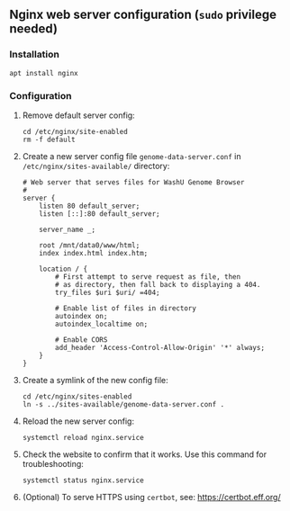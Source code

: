 
## Nginx web server configuration (`sudo` privilege needed)

### Installation

```
apt install nginx
```

### Configuration


1. Remove default server config:
   ```shell
   cd /etc/nginx/site-enabled
   rm -f default
   ```

2. Create a new server config file `genome-data-server.conf` in
   `/etc/nginx/sites-available/` directory:

   ```config
   # Web server that serves files for WashU Genome Browser
   #
   server {
       listen 80 default_server;
	   listen [::]:80 default_server;

       server_name _;

       root /mnt/data0/www/html;
       index index.html index.htm;

       location / {
           # First attempt to serve request as file, then
           # as directory, then fall back to displaying a 404.
	       try_files $uri $uri/ =404;

	       # Enable list of files in directory
	       autoindex on;
	       autoindex_localtime on;

           # Enable CORS
	       add_header 'Access-Control-Allow-Origin' '*' always;
       }
   }
   ```

3. Create a symlink of the new config file:
   ```shell
   cd /etc/nginx/sites-enabled
   ln -s ../sites-available/genome-data-server.conf .
   ```

3. Reload the new server config:
   ```shell
   systemctl reload nginx.service
   ```

4. Check the website to confirm that it works. Use this command for
   troubleshooting:
   ```shell
   systemctl status nginx.service
   ```

5. (Optional) To serve HTTPS using `certbot`, see: https://certbot.eff.org/
